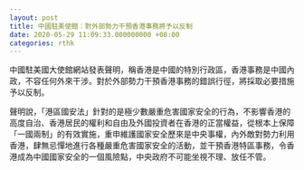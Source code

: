 ```yaml
---
layout: post
title: 中國駐美使館︰對外部勢力干預香港事務將予以反制
date: 2020-05-29 11:09:33.000000000 +08:00
categories: rthk
---
```


中國駐美國大使館網站發表聲明，稱香港是中國的特別行政區，香港事務是中國內政，不容任何外來干涉。對於外部勢力干預香港事務的錯誤行徑，將採取必要措施予以反制。

聲明說，「港區國安法」針對的是極少數嚴重危害國家安全的行為，不影響香港的高度自治、香港居民的權利和自由及外國投資者在香港的正當權益，從根本上保障「一國兩制」的有效實施，重申維護國家安全歷來是中央事權，內外敵對勢力利用香港，肆無忌憚地進行各種嚴重危害國家安全的活動，並干預香港特區事務，令香港成為中國國家安全的一個風險點，中央政府不可能坐視不理、放任不管。
